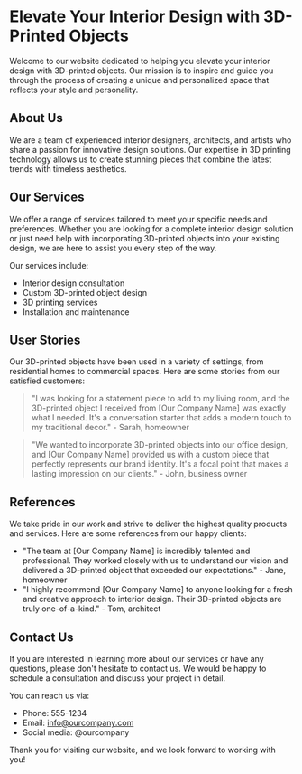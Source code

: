 <!--font:Great Vibes-->

# Elevate Your Interior Design with 3D-Printed Objects

Welcome to our website dedicated to helping you elevate your interior design with 3D-printed objects. Our mission is to inspire and guide you through the process of creating a unique and personalized space that reflects your style and personality.

## About Us

We are a team of experienced interior designers, architects, and artists who share a passion for innovative design solutions. Our expertise in 3D printing technology allows us to create stunning pieces that combine the latest trends with timeless aesthetics.

## Our Services

We offer a range of services tailored to meet your specific needs and preferences. Whether you are looking for a complete interior design solution or just need help with incorporating 3D-printed objects into your existing design, we are here to assist you every step of the way.

Our services include:

- Interior design consultation
- Custom 3D-printed object design
- 3D printing services
- Installation and maintenance

## User Stories

Our 3D-printed objects have been used in a variety of settings, from residential homes to commercial spaces. Here are some stories from our satisfied customers:

> "I was looking for a statement piece to add to my living room, and the 3D-printed object I received from [Our Company Name] was exactly what I needed. It's a conversation starter that adds a modern touch to my traditional decor." - Sarah, homeowner

> "We wanted to incorporate 3D-printed objects into our office design, and [Our Company Name] provided us with a custom piece that perfectly represents our brand identity. It's a focal point that makes a lasting impression on our clients." - John, business owner

## References

We take pride in our work and strive to deliver the highest quality products and services. Here are some references from our happy clients:

- "The team at [Our Company Name] is incredibly talented and professional. They worked closely with us to understand our vision and delivered a 3D-printed object that exceeded our expectations." - Jane, homeowner
- "I highly recommend [Our Company Name] to anyone looking for a fresh and creative approach to interior design. Their 3D-printed objects are truly one-of-a-kind." - Tom, architect

## Contact Us

If you are interested in learning more about our services or have any questions, please don't hesitate to contact us. We would be happy to schedule a consultation and discuss your project in detail.

You can reach us via:

- Phone: 555-1234
- Email: info@ourcompany.com
- Social media: @ourcompany

Thank you for visiting our website, and we look forward to working with you!

<!--

Write me content for website with wallpaper which alt text is:

"A wallpaper with a simple graphic of a 3D-printed object, against a background of geometric shapes in complementary colors."

The name/title of the page should not be 1:1 copy of the alt text but rather a real content of the website which is using this wallpaper.

- Use markdown format 
- Start with heading
- Heading should be short and concise
- The content should look like a real website 
- The website should not be about the wallpaper, wallpaper is just a related background
- Heading should be contain work "wallpaper" or "background"
- Include real sections like references, contact, user stories, etc. use things relevant to the page purpose.
- Feel free to use structure like headings, bullets, numbering, blockquotes, paragraphs, horizontal lines, etc.
- You can use formatting like bold or _italic_
- You can include UTF-8 emojis
- Links should be only #hash anchors (and you can refer to the document itself)
- Do not include images


---


# The Art of Designing Modern Interiors with 3D-Printed Objects Wallpaper

Welcome to our website dedicated to the art of designing modern interiors with 3D-printed objects wallpaper. Our mission is to inspire and guide you through the process of creating a unique and personalized space that reflects your style and personality.

## About Us

We are a team of experienced interior designers, architects, and artists who share a passion for innovative design solutions. Our expertise in 3D printing technology allows us to create stunning wallpapers that combine the latest trends with timeless aesthetics.

## Our Services

We offer a range of services tailored to meet your specific needs and preferences. Whether you are looking for a complete interior design solution or just need help with choosing the right wallpaper, we are here to assist you every step of the way.

Our services include:

- Interior design consultation
- Custom wallpaper design
- 3D printing services
- Installation and maintenance

## User Stories

Our wallpapers have been used in a variety of settings, from residential homes to commercial spaces. Here are some stories from our satisfied customers:

> "I wanted to add a touch of modernity to my living room, and the 3D-printed object wallpaper was the perfect choice. It creates a subtle yet striking visual effect that never fails to impress my guests." - Sarah, homeowner

> "We were looking for a unique and eye-catching backdrop for our store, and the geometric shapes wallpaper exceeded our expectations. It perfectly complements our brand identity and sets us apart from our competitors." - John, business owner

## References

We take pride in our work and strive to deliver the highest quality products and services. Here are some references from our happy clients:

- "The team at [Our Company Name] is incredibly talented and professional. They worked closely with us to understand our vision and delivered a custom wallpaper that exceeded our expectations." - Jane, homeowner
- "I highly recommend [Our Company Name] to anyone looking for a fresh and creative approach to interior design. Their 3D-printed object wallpaper is truly one-of-a-kind." - Tom, architect

## Contact Us

If you are interested in learning more about our services or have any questions, please don't hesitate to contact us. We would be happy to schedule a consultation and discuss your project in detail.

You can reach us via:

- Phone: 555-1234
- Email: info@ourcompany.com
- Social media: @ourcompany

Thank you for visiting our website, and we look forward to working with you!


---


Heading should not include word "wallpaper". The website should not be about the wallpaper itself, wallpaper is just a related background, rewrite whole content.


---


# Elevate Your Interior Design with 3D-Printed Objects

Welcome to our website dedicated to helping you elevate your interior design with 3D-printed objects. Our mission is to inspire and guide you through the process of creating a unique and personalized space that reflects your style and personality.

## About Us

We are a team of experienced interior designers, architects, and artists who share a passion for innovative design solutions. Our expertise in 3D printing technology allows us to create stunning pieces that combine the latest trends with timeless aesthetics.

## Our Services

We offer a range of services tailored to meet your specific needs and preferences. Whether you are looking for a complete interior design solution or just need help with incorporating 3D-printed objects into your existing design, we are here to assist you every step of the way.

Our services include:

- Interior design consultation
- Custom 3D-printed object design
- 3D printing services
- Installation and maintenance

## User Stories

Our 3D-printed objects have been used in a variety of settings, from residential homes to commercial spaces. Here are some stories from our satisfied customers:

> "I was looking for a statement piece to add to my living room, and the 3D-printed object I received from [Our Company Name] was exactly what I needed. It's a conversation starter that adds a modern touch to my traditional decor." - Sarah, homeowner

> "We wanted to incorporate 3D-printed objects into our office design, and [Our Company Name] provided us with a custom piece that perfectly represents our brand identity. It's a focal point that makes a lasting impression on our clients." - John, business owner

## References

We take pride in our work and strive to deliver the highest quality products and services. Here are some references from our happy clients:

- "The team at [Our Company Name] is incredibly talented and professional. They worked closely with us to understand our vision and delivered a 3D-printed object that exceeded our expectations." - Jane, homeowner
- "I highly recommend [Our Company Name] to anyone looking for a fresh and creative approach to interior design. Their 3D-printed objects are truly one-of-a-kind." - Tom, architect

## Contact Us

If you are interested in learning more about our services or have any questions, please don't hesitate to contact us. We would be happy to schedule a consultation and discuss your project in detail.

You can reach us via:

- Phone: 555-1234
- Email: info@ourcompany.com
- Social media: @ourcompany

Thank you for visiting our website, and we look forward to working with you!

-->
